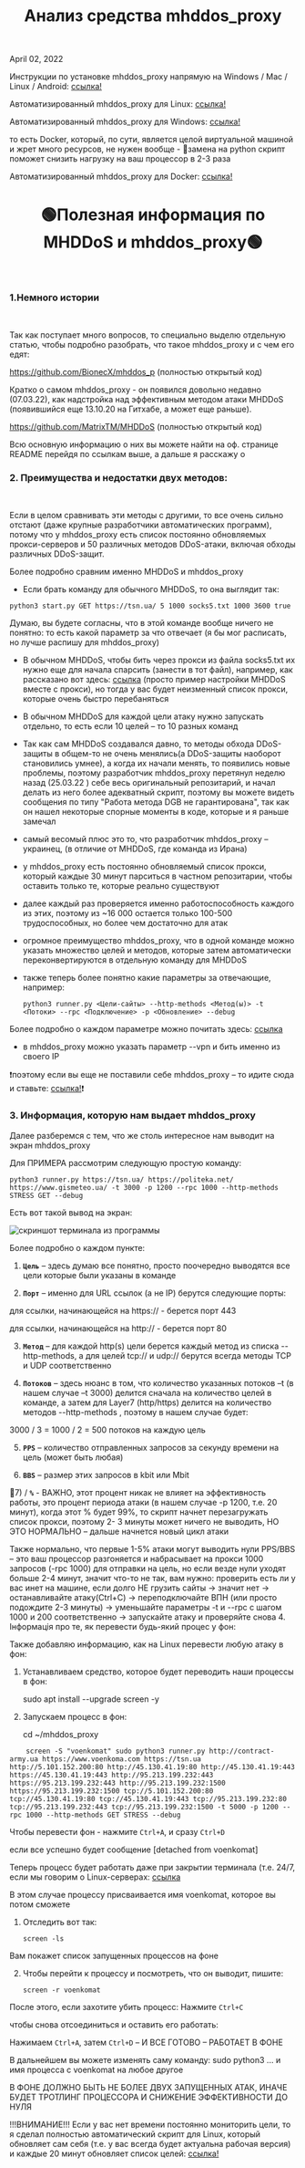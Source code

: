 <h1 align="center">Анализ средства mhddos_proxy</h1> 
<br/>

April 02, 2022

Инструкции по установке mhddos_proxy напрямую на Windows / Mac / Linux / Android: [ссылка!](https://github.com/BionecX/mhddos_p/blob/main/docs/installation.md)

Автоматизированный mhddos_proxy для Linux: [ссылка!](https://github.com/alexnest-ru/auto_mhddos_alexnest#readme)

Автоматизированный mhddos_proxy для Windows: [ссылка!](https://github.com/alexnest-ru/runner_for_windows#readme) 


то есть Docker, который, по сути, является целой виртуальной машиной и жрет много ресурсов, не нужен вообще - 🔺замена на python скрипт поможет снизить нагрузку на ваш процессор в 2-3 раза


Автоматизированный mhddos_proxy для Docker: [ссылка!](https://github.com/alexnest-ru/auto_mhddos_alexnest/tree/docker#readme)


<h1 align="center">🟢Полезная информация по MHDDoS и mhddos_proxy🟢</h1>
<br/>

### 1.Немного истории 

<br/>

Так как поступает много вопросов, то специально выделю отдельную статью, чтобы подробно разобрать, что такое mhddos_proxy и с чем его едят:

https://github.com/BionecX/mhddos_p  (полностью открытый код)


Кратко о самом mhddos_proxy - он появился довольно недавно (07.03.22), как надстройка над эффективным методом атаки MHDDoS (появившийся еще 13.10.20 на Гитхабе, а может еще раньше).

https://github.com/MatrixTM/MHDDoS  (полностью открытый код)

Всю основную информацию о них вы можете найти на оф. странице README перейдя по ссылкам выше, а дальше я расскажу о
### 2. Преимущества и недостатки двух методов:

<br/>

Если в целом сравнивать эти методы с другими, то все очень сильно отстают (даже крупные разработчики автоматических программ), потому что у mhddos_proxy есть список постоянно обновляемых прокси-серверов и 50 различных методов DDoS-атаки, включая обходы различных DDoS-защит.

Более подробно сравним именно MHDDoS и mhddos_proxy

  - Если брать команду для обычного MHDDoS, то она выглядит так:

   `python3 start.py GET https://tsn.ua/ 5 1000 socks5.txt 1000 3600 true`

Думаю, вы будете согласны, что в этой команде вообще ничего не понятно: то есть какой параметр за что отвечает (я бы мог расписать, но лучше распишу для mhddos_proxy)

  - В обычном MHDDoS, чтобы бить через прокси из файла socks5.txt их нужно еще для начала спарсить (занести в тот файл), например, как рассказано вот здесь: [ссылка](https://github.com/BionecX/mhddos_p_docs/blob/main/docs/ddos-na-pk-2-02-24.md#%D0%B4%D0%B4%D0%BE%D1%81-%D0%BD%D0%B0-%D0%BF%D0%BA-2) (просто пример настройки MHDDoS вместе с прокси), но тогда у вас будет неизменный список прокси, которые очень быстро перебаняться

  - В обычном MHDDoS для каждой цели атаку нужно запускать отдельно, то есть если 10 целей – то 10 разных команд

  - Так как сам MHDDoS создавался давно, то методы обхода DDoS-защиты в общем-то не очень менялись(а DDoS-защиты наоборот становились умнее), а когда их начали менять, то появились новые проблемы, поэтому разработчик mhddos_proxy перетянул неделю назад (25.03.22 ) себе весь оригинальный репозитарий, и начал делать из него более адекватный скрипт, поэтому вы можете видеть сообщения по типу "Работа метода DGB не гарантирована", так как он нашел некоторые спорные моменты в коде, которые и я раньше замечал

  + самый весомый плюс это то, что разработчик mhddos_proxy – украинец, (в отличие от MHDDoS, где команда из Ирана)

  + у mhddos_proxy есть постоянно обновляемый список прокси, который каждые 30 минут парситься в частном репозитарии, чтобы оставить только те, которые реально существуют

  + далее каждый раз проверяется именно работоспособность каждого из этих, поэтому из ~16 000 остается только 100-500 трудоспособных, но более чем достаточно для атак

  + огромное преимущество mhddos_proxy, что в одной команде можно указать множество целей и методов, которые затем автоматически переконвертируются в отдельную команду для MHDDoS

  + также теперь более понятно какие параметры за отвечающие, например:

        python3 runner.py <Цели-сайты> --http-methods <Метод(ы)> -t <Потоки> --rpc <Подключение> -p <Обновление> --debug 

Более подробно о каждом параметре можно почитать здесь: [ссылка](https://github.com/BionecX/mhddos_p_docs/blob/main/docs/ph_mhddos-proxy-install-on-Linux-with-terminal-03-31.md#4-%D1%88%D0%B0%D0%B1%D0%BB%D0%BE%D0%BD-%D0%BA%D0%BE%D0%BC%D0%B0%D0%BD%D0%B4%D1%8B) 

  + в mhddos_proxy можно указать параметр --vpn и бить именно из своего IP


❗️поэтому если вы еще не поставили себе mhddos_proxy – то идите сюда и ставьте: [ссылка!](https://t.me/ddos_zec)❗️
### 3. Информация, которую нам выдает mhddos_proxy

Далее разберемся с тем, что же столь интересное нам выводит на экран mhddos_proxy

Для ПРИМЕРА рассмотрим следующую простую команду:

    python3 runner.py https://tsn.ua/ https://politeka.net/ https://www.gismeteo.ua/ -t 3000 -p 1200 --rpc 1000 --http-methods STRESS GET --debug


Есть вот такой вывод на экран:

![скриншот терминала из программы](https://github.com/BionecX/mhddos_p_docs/blob/main/images/README_analiz_sredstva_mhddos_h_1.png)


Более подробно о каждом пункте:

1) __`Цель`__ – здесь думаю все понятно, просто поочередно выводятся все цели которые были указаны в команде

2) __`Порт`__ – именно для URL ссылок (а не IP) берутся следующие порты:

для ссылки, начинающейся на https:// - берется порт 443

для ссылки, начинающейся на http:// - берется порт 80

3) __`Метод`__ – для каждой http(s) цели берется каждый метод из списка --http-methods, а для целей tcp:// и udp:// берутся всегда методы TCP и UDP соответственно

4) __`Потоков`__ – здесь нюанс в том, что количество указанных потоков –t (в нашем случае –t 3000) делится сначала на количество целей в команде, а затем для Layer7 (http/https) делится на количество методов --http-methods , поэтому в нашем случае будет:

3000 / 3 = 1000 / 2 = 500 потоков на каждую цель

5) __`PPS`__ – количество отправленных запросов за секунду времени на цель (может быть любая)

6) __`BBS`__ – размер этих запросов в kbit или Mbit

🔴7) / __`%`__ - ВАЖНО, этот процент никак не влияет на эффективность работы, это процент периода атаки (в нашем случае -p 1200, т.е. 20 минут), когда этот % будет 99%, то скрипт начнет перезагружать список прокси, поэтому 2- 3 минуты может ничего не выводить, НО ЭТО НОРМАЛЬНО – дальше начнется новый цикл атаки


Также нормально, что первые 1-5% атаки могут выводить нули PPS/BBS – это ваш процессор разгоняется и набрасывает на прокси 1000 запросов (-rpc 1000) для отправки на цель,
но если везде нули уходят больше 2-4 минут, значит что-то не так, вам нужно:
проверить есть ли у вас инет на машине, если долго НЕ грузить сайты 
-> значит нет
-> останавливайте атаку(Ctrl+C)
-> переподключайте ВПН (или просто подождите 2-3 минуты)
-> уменьшайте параметры -t и --rpc с шагом 1000 и 200 соответственно
-> запускайте атаку и проверяйте снова
4. Інформація про те, як перевести будь-який процес у фон:

Также добавляю информацию, как на Linux перевести любую атаку в фон:

1) Устанавливаем средство, которое будет переводить наши процессы в фон:

    sudo apt install --upgrade screen -y

2) Запускаем процесс в фон:

    cd ~/mhddos_proxy
    
```
    screen -S "voenkomat" sudo python3 runner.py http://contract-army.ua https://www.voenkoma.com https://tsn.ua http://5.101.152.200:80 http://45.130.41.19:80 http://45.130.41.19:443 https://45.130.41.19:443 http://95.213.199.232:443 https://95.213.199.232:443 http://95.213.199.232:1500 https://95.213.199.232:1500 tcp://5.101.152.200:80 tcp://45.130.41.19:80 tcp://45.130.41.19:443 tcp://95.213.199.232:80 tcp://95.213.199.232:443 tcp://95.213.199.232:1500 -t 5000 -p 1200 --rpc 1000 --http-methods GET STRESS --debug
```

Чтобы перевести фон - нажмите `Ctrl+A`, и сразу `Ctrl+D`

если все успешно будет сообщение [detached from voenkomat]

Теперь процесс будет работать даже при закрытии терминала
(т.е. 24/7, если мы говорим о Linux-серверах:
[ссылка](https://auto-ddos.notion.site/dd91326ed30140208383ffedd0f13e5ccc1)

В этом случае процессу присваивается имя voenkomat, которое вы потом сможете
1) Отследить вот так:

    `screen -ls`

Вам покажет список запущенных процессов на фоне

2) Чтобы перейти к процессу и посмотреть, что он выводит, пишите: 

    `screen -r voenkomat`

После этого, если захотите убить процесс:
Нажмите `Ctrl+C`

чтобы снова отсоединиться и оставить его работать:

Нажимаем `Ctrl+A`, затем `Ctrl+D` – И ВСЕ ГОТОВО – РАБОТАЕТ В ФОНЕ

В дальнейшем вы можете изменять саму команду: sudo python3 ...
и имя процесса с voenkomat на любое другое

В ФОНЕ ДОЛЖНО БЫТЬ НЕ БОЛЕЕ ДВУХ ЗАПУЩЕННЫХ АТАК, ИНАЧЕ БУДЕТ ТРОТЛИНГ ПРОЦЕССОРА И СНИЖЕНИЕ ЭФФЕКТИВНОСТИ ДО НУЛЯ

!!!ВНИМАНИЕ!!! Если у вас нет времени постоянно мониторить цели, то я сделал полностью автоматический скрипт для Linux, который обновляет сам себя (т.е. у вас всегда будет актуальна рабочая версия) и каждые 20 минут обновляет список целей:
[ссылка!](https://github.com/alexnest-ru/auto_mhddos_alexnesttt) 
